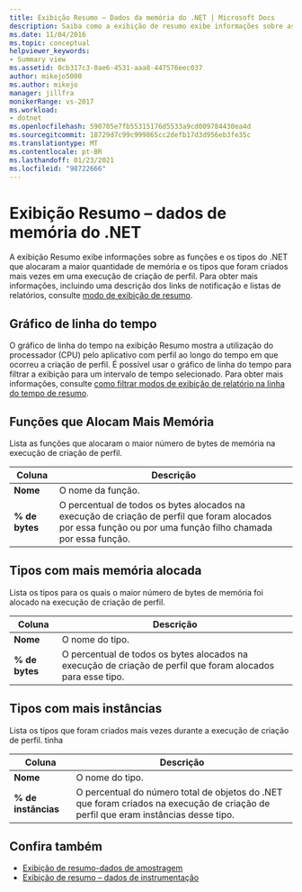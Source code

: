 ```yaml
---
title: Exibição Resumo – Dados da memória do .NET | Microsoft Docs
description: Saiba como a exibição de resumo exibe informações sobre as funções e tipos do .NET que alocaram a maior parte da memória.
ms.date: 11/04/2016
ms.topic: conceptual
helpviewer_keywords:
- Summary view
ms.assetid: 0cb317c3-0ae6-4531-aaa8-447576eec037
author: mikejo5000
ms.author: mikejo
manager: jillfra
monikerRange: vs-2017
ms.workload:
- dotnet
ms.openlocfilehash: 590705e7fb55315176d5533a9cd009784430ea4d
ms.sourcegitcommit: 18729d7c99c999865cc2defb17d3d956eb3fe35c
ms.translationtype: MT
ms.contentlocale: pt-BR
ms.lasthandoff: 01/23/2021
ms.locfileid: "98722666"
---
```

# <a name="summary-view---net-memory-data"></a>Exibição Resumo – dados de memória do .NET
A exibição Resumo exibe informações sobre as funções e os tipos do .NET que alocaram a maior quantidade de memória e os tipos que foram criados mais vezes em uma execução de criação de perfil. Para obter mais informações, incluindo uma descrição dos links de notificação e listas de relatórios, consulte [modo de exibição de resumo](../profiling/summary-view.md).

## <a name="timeline-graph"></a>Gráfico de linha do tempo
 O gráfico de linha do tempo na exibição Resumo mostra a utilização do processador (CPU) pelo aplicativo com perfil ao longo do tempo em que ocorreu a criação de perfil. É possível usar o gráfico de linha do tempo para filtrar a exibição para um intervalo de tempo selecionado. Para obter mais informações, consulte [como filtrar modos de exibição de relatório na linha do tempo de resumo](../profiling/how-to-filter-report-views-from-the-summary-timeline.md).

## <a name="functions-allocating-most-memory"></a>Funções que Alocam Mais Memória
 Lista as funções que alocaram o maior número de bytes de memória na execução de criação de perfil.

|Coluna|Descrição|
|------------|-----------------|
|**Nome**|O nome da função.|
|**% de bytes**|O percentual de todos os bytes alocados na execução de criação de perfil que foram alocados por essa função ou por uma função filho chamada por essa função.|

## <a name="types-with-most-memory-allocated"></a>Tipos com mais memória alocada
 Lista os tipos para os quais o maior número de bytes de memória foi alocado na execução de criação de perfil.

|Coluna|Descrição|
|------------|-----------------|
|**Nome**|O nome do tipo.|
|**% de bytes**|O percentual de todos os bytes alocados na execução de criação de perfil que foram alocados para esse tipo.|

## <a name="types-with-most-instances"></a>Tipos com mais instâncias
 Lista os tipos que foram criados mais vezes durante a execução de criação de perfil. tinha

|Coluna|Descrição|
|------------|-----------------|
|**Nome**|O nome do tipo.|
|**% de instâncias**|O percentual do número total de objetos do .NET que foram criados na execução de criação de perfil que eram instâncias desse tipo.|

## <a name="see-also"></a>Confira também
- [Exibição de resumo-dados de amostragem](../profiling/summary-view-sampling-data.md)
- [Exibição de resumo – dados de instrumentação](../profiling/summary-view-instrumentation-data.md)
